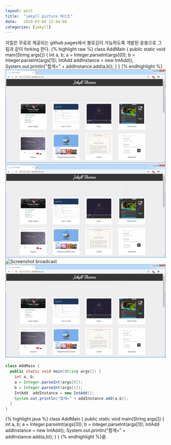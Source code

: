 ```yaml
---
layout: post
title:  "jekyll picture 테스트"
date:   2019-03-04 22:44:00 
categories: [jekyll]
---
```

지킬은 무료로 제공되는 github pages에서 블로깅이 가능하도록 개발된 응용으로 그림과 같이 forking 한다.
{% highlight raw %}
class AddMain {
  public static void main(String args[]) {
    int a, b;
    a = Integer.parseInt(args[0]);
    b = Integer.parseInt(args[1]);
    IntAdd  addInstance = new IntAdd();
    System.out.println("합계=" + addInstance.add(a,b));
  }
}
{% endhighlight %}
![Screenshot jekyll](https://raw.githubusercontent.com/javaroadmap/javaroadmap.github.io/master/static/img/_posts/jekyllthemesdotorg.png "Screenshot jekyll")
![](/static/img/_posts/jekyllthemesdotorg.png)
![Screenshot broadcast](https://raw.githubusercontent.com/agusmakmun/agusmakmun.github.io/master/static/img/_posts/Broadcast_Mail.png  "Screenshot broadcast")
![Screenshot jekyll](https://raw.githubusercontent.com/javaroadmap/javaroadmap.github.io/master/static/img/_posts/jekyllthemesdotorg.png  "Screenshot jekyll")
```java
class AddMain {
  public static void main(String args[]) {
    int a, b;
    a = Integer.parseInt(args[0]);
    b = Integer.parseInt(args[1]);
    IntAdd  addInstance = new IntAdd();
    System.out.println("합계=" + addInstance.add(a,b));
  }
}
```
{% highlight java %}
class AddMain {
  public static void main(String args[]) {
    int a, b;
    a = Integer.parseInt(args[0]);
    b = Integer.parseInt(args[1]);
    IntAdd  addInstance = new IntAdd();
    System.out.println("합계=" + addInstance.add(a,b));
  }
}
{% endhighlight %}끝.
